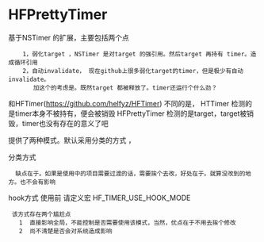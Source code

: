 # HFPrettyTimer
 
 基于NSTimer 的扩展，主要包括两个点
 
        1，弱化target ，NSTimer 是对target 的强引用。然后target 再持有 timer。造成循环引用
        2，自动invalidate， 现在github上很多弱化target的timer，但是极少有自动invalidate。
           加这个的考虑是。既然target 都被释放了。timer还运行个什么劲？
  
  和HFTimer(https://github.com/helfyz/HFTimer) 不同的是， HTTimer 检测的是timer本身不被持有，便会被销毁
  HFPrettyTimer 检测的是target，target被销毁，timer也没有存在的意义了吧
  
   提供了两种模式。默认采用分类的方式 ，
   
   分类方式
     
      缺点在于。如果是使用中的项目需要过渡的话，需要挨个去改，好处在于。就算没改到的地方。也不会有影响
      
   hook方式   使用前 请定义宏 HF_TIMER_USE_HOOK_MODE
   
     该方式存在两个尴尬点
       1  直接影响全局，不能控制是否需要使用该模式，当然，优点在于不用去挨个修改
       2  尚不清楚是否会对系统造成影响
       
       
   
   
